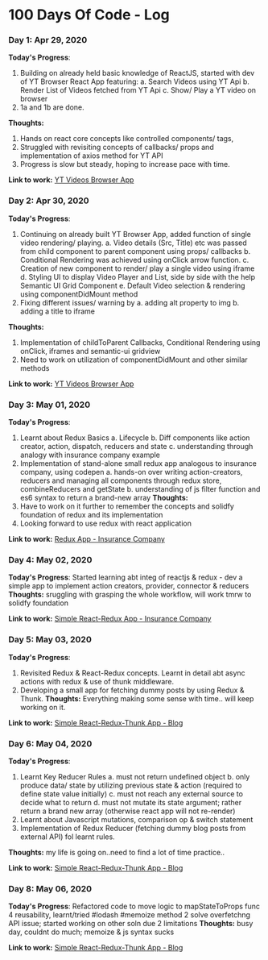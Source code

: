 # 100 Days Of Code - Log

### Day 1: Apr 29, 2020 

**Today's Progress**: 
1. Building on already held basic knowledge of ReactJS, started with dev of YT Browser React App featuring:
	a. Search Videos using YT Api
	b. Render List of Videos fetched from YT Api
	c. Show/ Play a YT video on browser
2.	1a and 1b are done.

**Thoughts:**
1. Hands on react core concepts like controlled components/ tags, 
2. Struggled with revisiting concepts of callbacks/ props and implementation of axios method for YT API
3. Progress is slow but steady, hoping to increase pace with time. 

**Link to work:** [YT Videos Browser App](https://github.com/pseudogeek7/reactive-tuts/tree/master/videos)


### Day 2: Apr 30, 2020 

**Today's Progress**: 
1. Continuing on already built YT Browser App, added function of single video rendering/ playing.
	a.	Video details (Src, Title) etc was passed from child component to parent component using props/ callbacks
	b.	Conditional Rendering was achieved using onClick arrow function.
	c.	Creation of new component to render/ play a single video using iframe
	d.	Styling UI to display Video Player and List, side by side with the help Semantic UI Grid Component
	e.	Default Video selection & rendering using componentDidMount method
2.	Fixing different issues/ warning by
	a.	adding alt property to img
	b.	adding a title to iframe


**Thoughts:**
1. Implementation of childToParent Callbacks, Conditional Rendering using onClick, iframes and semantic-ui gridview
2. Need to work on utilization of componentDidMount and other similar methods

**Link to work:** [YT Videos Browser App](https://github.com/pseudogeek7/reactive-tuts/tree/master/videos)


### Day 3: May 01, 2020 

**Today's Progress**: 
1. Learnt about Redux Basics
	a.	Lifecycle
	b.	Diff components like action creator, action, dispatch, reducers and state
	c.	understanding through analogy with insurance company example
2.	Implementation of stand-alone small redux app analogous to insurance company, using codepen
	a. hands-on over writing action-creators, reducers and managing all components through redux store,
		combineReducers and getState
	b. understanding of js filter function and es6 syntax to return a brand-new array
**Thoughts:**
1. Have to work on it further to remember the concepts and solidfy foundation of redux and its implementation
2. Looking forward to use redux with react application

**Link to work:** [Redux App - Insurance Company](https://codepen.io/pseudgeek7/pen/dyYVeLN)

### Day 4: May 02, 2020 

**Today's Progress**: 
Started learning abt integ of reactjs & redux - dev a simple app to implement action creators, provider, connector & reducers
**Thoughts:**
sruggling with grasping the whole workflow, will work tmrw to solidfy foundation

**Link to work:** [Simple React-Redux App - Insurance Company](https://github.com/pseudogeek7/reactive-tuts/tree/master/songs)

### Day 5: May 03, 2020 

**Today's Progress**: 
1. Revisited Redux & React-Redux concepts. Learnt in detail abt async actions with redux & use of thunk middleware. 
2.	Developing a small app for fetching dummy posts by using Redux & Thunk. 
**Thoughts:**
Everything making some sense with time.. will keep working on it.

**Link to work:** [Simple React-Redux-Thunk App - Blog](https://github.com/pseudogeek7/reactive-tuts/tree/master/blog)

### Day 6: May 04, 2020 

**Today's Progress**: 
1.	Learnt Key Reducer Rules
	a.	must not return undefined object
	b.	only produce data/ state by utilizing previous state & action (required to define state value initially)
	c.	must not reach any external source to decide what to return
	d.	must not mutate its state argument; rather return a brand new array (otherwise react app will not re-render)
2.	Learnt about Javascript mutations, comparison op & switch statement
3.	Implementation of Redux Reducer (fetching dummy blog posts from external API) fol learnt rules.

**Thoughts:**
my life is going on..need to find a lot of time practice..

**Link to work:** [Simple React-Redux-Thunk App - Blog](https://github.com/pseudogeek7/reactive-tuts/tree/master/blog)


### Day 8: May 06, 2020 

**Today's Progress**: 
Refactored code to move logic to mapStateToProps func 4 reusability, learnt/tried #lodash #memoize method 2 solve overfetchng API issue; started working on other soln due 2 limitations
**Thoughts:**
busy day, couldnt do much; memoize & js syntax sucks

**Link to work:** [Simple React-Redux-Thunk App - Blog](https://github.com/pseudogeek7/reactive-tuts/tree/master/blog)
